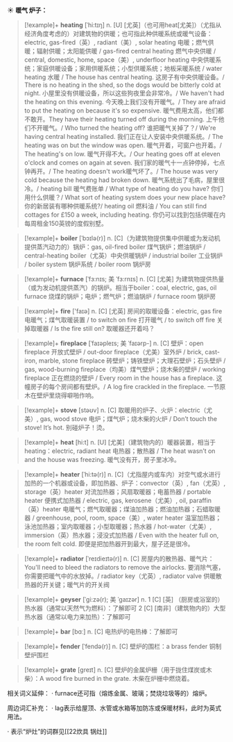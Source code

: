 ☀ <span class="category">**暖气 炉子：**</span>
>[!example]+ <span class="vocabulary">**heating**</span> [ˈhi:tɪŋ]
> <span class="definition">n. [U] [尤英]（也可用heat[尤美]）（尤指从经济角度考虑的）对建筑物的供暖；也可指此种供暖系统或暖气设备：</span>electric, gas-fired（英）, radiant（美）, solar heating 电暖；燃气供暖；辐射供暖；太阳能供暖 / gas-fired central heating 燃气中央供暖 / central, domestic, home, space（美）, underfloor heating 中央供暖系统；家庭供暖设备；家用供暖系统；小型供暖系统；地板采暖系统 / water heating 水暖 / The house has central heating. 这房子有中央供暖设备。/ There is no heating in the shed, so the dogs would be bitterly cold at night. 小屋里没有供暖设备，所以这些狗夜里会非常冷。/ We haven't had the heating on this evening. 今天晚上我们没有开暖气。/ They are afraid to put the heating on because it's so expensive. 暖气费用太高，他们都不敢开。They have their heating turned off during the morning. 上午他们不开暖气。/ Who turned the heating off? 谁把暖气关掉了？/ We're having central heating installed. 我们正在让人安装中央供暖系统。/ The heating was on but the window was open. 暖气开着，可窗户也开着。/ The heating's on low. 暖气开得不大。/ Our heating goes off at eleven o'clock and comes on again at seven. 我们家的暖气十一点钟停掉，七点钟再开。/ The heating doesn't work暖气坏了。/ The house was very cold because the heating had broken down. 暖气系统出了毛病，屋里很冷。/ heating bill 暖气费账单 / What type of heating do you have? 你们用什么供暖？/ What sort of heating system does your new place have? 你的新居装有哪种供暖系统?/ heating oil 燃料油 / You can still find cottages for £150 a week, including heating. 你仍可以找到包括供暖在内每周租金150英镑的度假别墅。           

>[!example]+ <span class="vocabulary">**boiler**</span> [ˈbɔɪlə(r)]
> <span class="definition">n. [C]（为建筑物提供集中供暖或为发动机提供蒸汽动力的）锅炉：</span>gas, oil-fired boiler 煤气锅炉；燃油锅炉 / central-heating boiler（尤英）中央供暖锅炉 / industrial boiler 工业锅炉 / boiler system 锅炉系统 / boiler room 锅炉房
           
>[!example]+ <span class="vocabulary">**furnace**</span> [ˈfɜ:nɪs; 美 ˈfɜ:rnɪs]
> <span class="definition">n. [C] [尤美] 为建筑物提供热量（或为发动机提供蒸汽）的锅炉。相当于boiler：</span>coal, electric, gas, oil furnace 烧煤的锅炉；电炉；燃气炉；燃油锅炉 / furnace room 锅炉房

>[!example]+ <span class="vocabulary">**fire**</span> ['faɪə] 
> <span class="definition">n. [C] [尤英] 房间的取暖设备：</span>electric, gas fire 电暖气；煤气取暖装置 / to switch on fire 打开暖气 / to switch off fire 关掉取暖器 / Is the fire still on? 取暖器还开着吗？
           
>[!example]+ <span class="vocabulary">**fireplace**</span> [ˈfaɪəpleɪs; 美 ˈfaɪərp-]
> <span class="definition">n. [C] 壁炉：</span>open fireplace 开放式壁炉 / out-door fireplace（尤美）室外炉 / brick, cast-iron, marble, stone fireplace 砖壁炉；铸铁壁炉；大理石壁炉；石头壁炉 / gas, wood-burning fireplace（均美）煤气壁炉；烧木柴的壁炉 / working fireplace 正在燃烧的壁炉 / Every room in the house has a fireplace. 这幢房子的每个房间都有壁炉。/ A log fire crackled in the fireplace. 一节原木在壁炉里烧得噼啪作响。

>[!example]+ <span class="vocabulary">**stove**</span> [stəʊv] 
> <span class="definition">n. [C] 取暖用的炉子、火炉：</span>electric（尤美）, gas, wood stove 电炉；煤气炉；烧木柴的火炉 / Don’t touch the stove! It’s hot. 别碰炉子！烫。

>[!example]+ <span class="vocabulary">**heat**</span> [hi:t] 
> <span class="definition">n. [U] [尤美]（建筑物内的）暖器装置，相当于heating：</span>electric, radiant heat 电热器；散热器 / The heat wasn’t on and the house was freezing. 暖气没有开，房子里冰冷。
                      
>[!example]+ <span class="vocabulary">**heater**</span> [ˈhi:tə(r)]
> <span class="definition">n. [C]（尤指屋内或车内）对空气或水进行加热的一个机器或设备，即加热器、炉子：</span>convector（英）, fan（尤英）, storage（英）heater 对流加热器；风扇取暖器；电蓄热器 / portable heater 便携式加热器 / electric, gas, kerosene（尤美）, oil, paraffin（英）heater 电暖气；燃气取暖器；煤油加热器；燃油加热器；石蜡取暖器 / greenhouse, pool, room, space（美）, water heater 温室加热器；泳池加热器；室内取暖器；小型取暖器；热水器 / hot-water（尤美）, immersion（英）热水器；浸没式加热器 / Even with the heater full on, the room felt cold. 即便是把加热器开到最大，屋子还是很冷。
           
>[!example]+ <span class="vocabulary">**radiator**</span> [ˈreɪdieɪtə(r)]
> <span class="definition">n. [C] 房屋内的散热器、暖气片：</span>You'll need to bleed the radiators to remove the airlocks. 要消除气塞，你需要把暖气中的水放掉。/ radiator key（尤英）, radiator valve 供暖散热器的开关键；暖气片的开关阀

>[!example]+ <span class="vocabulary">**geyser**</span> [ˈgi:zə(r); 美 ˈgaɪzər]
> <span class="definition">n. 1 [C] [英] （厨房或浴室的）热水器（通常以天然气为燃料）：</span>了解即可 <span class="definition">2 [C] [南非]（建筑物内的）大型热水器（通常以电力来加热）：</span>了解即可

>[!example]+ <span class="vocabulary">**bar**</span> [bɑː] 
> <span class="definition">n. [C] 电热炉的电热棒：</span>了解即可
           
>[!example]+ <span class="vocabulary">**fender**</span> [ˈfendə(r)]
> <span class="definition">n. [C] 壁炉的围栏：</span>a brass fender 铜制壁炉围栏
           
>[!example]+ <span class="vocabulary">**grate**</span> [greɪt]
> <span class="definition">n. [C] 壁炉的金属炉栅（用于拢住煤炭或木柴）：</span>A wood fire burned in the grate. 木柴在炉栅中燃烧着。

相关词义延伸：
· furnace还可指（熔炼金属、玻璃；焚烧垃圾等的）熔炉。
           
周边词汇补充：
· lag表示给屋顶、水管或水箱等加防冻或保暖材料，此时为英式用法。

· 表示“炉灶”的词群见[[22炊具 锅灶]]


